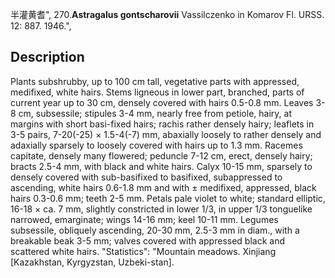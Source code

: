 半灌黄耆",
270.**Astragalus gontscharovii** Vassilczenko in Komarov Fl. URSS. 12: 887. 1946.",

## Description
Plants subshrubby, up to 100 cm tall, vegetative parts with appressed, medifixed, white hairs. Stems ligneous in lower part, branched, parts of current year up to 30 cm, densely covered with hairs 0.5-0.8 mm. Leaves 3-8 cm, subsessile; stipules 3-4 mm, nearly free from petiole, hairy, at margins with short basi-fixed hairs; rachis rather densely hairy; leaflets in 3-5 pairs, 7-20(-25) × 1.5-4(-7) mm, abaxially loosely to rather densely and adaxially sparsely to loosely covered with hairs up to 1.3 mm. Racemes capitate, densely many flowered; peduncle 7-12 cm, erect, densely hairy; bracts 2.5-4 mm, with black and white hairs. Calyx 10-15 mm, sparsely to densely covered with sub-basifixed to basifixed, subappressed to ascending, white hairs 0.6-1.8 mm and with ± medifixed, appressed, black hairs 0.3-0.6 mm; teeth 2-5 mm. Petals pale violet to white; standard elliptic, 16-18 × ca. 7 mm, slightly constricted in lower 1/3, in upper 1/3 tonguelike narrowed, emarginate; wings 14-16 mm; keel 10-11 mm. Legumes subsessile, obliquely ascending, 20-30 mm, 2.5-3 mm in diam., with a breakable beak 3-5 mm; valves covered with appressed black and scattered white hairs.
  "Statistics": "Mountain meadows. Xinjiang [Kazakhstan, Kyrgyzstan, Uzbeki-stan].
